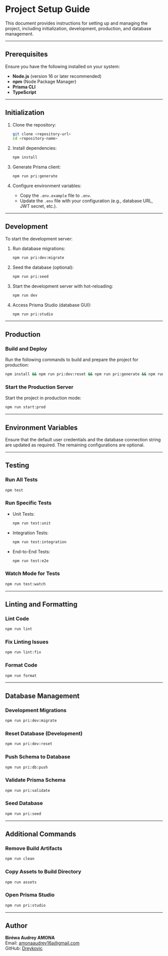 # Project Setup Guide

This document provides instructions for setting up and managing the project, including initialization, development, production, and database management.

---

## Prerequisites

Ensure you have the following installed on your system:

- **Node.js** (version 16 or later recommended)
- **npm** (Node Package Manager)
- **Prisma CLI**
- **TypeScript**

---

## Initialization

1. Clone the repository:
   ```bash
   git clone <repository-url>
   cd <repository-name>
   ```

2. Install dependencies:
   ```bash
   npm install
   ```

3. Generate Prisma client:
   ```bash
   npm run pri:generate
   ```

4. Configure environment variables:
   - Copy the `.env.example` file to `.env`.
   - Update the `.env` file with your configuration (e.g., database URL, JWT secret, etc.).

---

## Development

To start the development server:

1. Run database migrations:
   ```bash
   npm run pri:dev:migrate
   ```

2. Seed the database (optional):
   ```bash
   npm run pri:seed
   ```

3. Start the development server with hot-reloading:
   ```bash
   npm run dev
   ```

4. Access Prisma Studio (database GUI):
   ```bash
   npm run pri:studio
   ```

---

## Production

### Build and Deploy

Run the following commands to build and prepare the project for production:

```bash
npm install && npm run pri:dev:reset && npm run pri:generate && npm run pri:prod:migrate && npm run set-env-prod && npm run build
```

### Start the Production Server

Start the project in production mode:

```bash
npm run start:prod
```

---

## Environment Variables


Ensure that the default user credentials and the database connection string are updated as required. The remaining configurations are optional.

---

## Testing

### Run All Tests

```bash
npm test
```

### Run Specific Tests

- Unit Tests:
  ```bash
  npm run test:unit
  ```
- Integration Tests:
  ```bash
  npm run test:integration
  ```
- End-to-End Tests:
  ```bash
  npm run test:e2e
  ```

### Watch Mode for Tests

```bash
npm run test:watch
```

---

## Linting and Formatting

### Lint Code

```bash
npm run lint
```

### Fix Linting Issues

```bash
npm run lint:fix
```

### Format Code

```bash
npm run format
```

---

## Database Management

### Development Migrations

```bash
npm run pri:dev:migrate
```

### Reset Database (Development)

```bash
npm run pri:dev:reset
```

### Push Schema to Database

```bash
npm run pri:db:push
```

### Validate Prisma Schema

```bash
npm run pri:validate
```

### Seed Database

```bash
npm run pri:seed
```

---

## Additional Commands

### Remove Build Artifacts

```bash
npm run clean
```

### Copy Assets to Build Directory

```bash
npm run assets
```

### Open Prisma Studio

```bash
npm run pri:studio
```

---

## Author
**Biréwa Audrey AMONA**  
Email: [amonaaudrey16a@gmail.com](mailto:amonaaudrey16a@gmail.com)  
GitHub: [Dreykovic](https://github.com/Dreykovic)